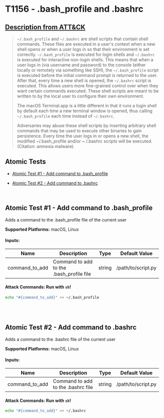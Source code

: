 # T1156 - .bash_profile and .bashrc

## [Description from ATT&CK](https://attack.mitre.org/wiki/Technique/T1156)

<blockquote><code>~/.bash_profile</code> and <code>~/.bashrc</code> are shell scripts that contain shell commands. These files are executed in a user's context when a new shell opens or when a user logs in so that their environment is set correctly. <code>~/.bash_profile</code> is executed for login shells and <code>~/.bashrc</code> is executed for interactive non-login shells. This means that when a user logs in (via username and password) to the console (either locally or remotely via something like SSH), the <code>~/.bash_profile</code> script is executed before the initial command prompt is returned to the user. After that, every time a new shell is opened, the <code>~/.bashrc</code> script is executed. This allows users more fine-grained control over when they want certain commands executed. These shell scripts are meant to be written to by the local user to configure their own environment. 

The macOS Terminal.app is a little different in that it runs a login shell by default each time a new terminal window is
opened, thus calling <code>~/.bash_profile</code> each time instead of <code>~/.bashrc</code>.

Adversaries may abuse these shell scripts by inserting arbitrary shell commands that may be used to execute other
binaries to gain persistence. Every time the user logs in or opens a new shell, the modified ~/.bash_profile and/or ~
/.bashrc scripts will be executed.(Citation: amnesia malware).</blockquote>

## Atomic Tests

- [Atomic Test #1 - Add command to .bash_profile](#atomic-test-1---add-command-to-bash_profile)

- [Atomic Test #2 - Add command to .bashrc](#atomic-test-2---add-command-to-bashrc)

<br/>

## Atomic Test #1 - Add command to .bash_profile

Adds a command to the .bash_profile file of the current user

**Supported Platforms:** macOS, Linux

#### Inputs:

| Name | Description | Type | Default Value | 
|------|-------------|------|---------------|
| command_to_add | Command to add to the .bash_profile file | string | /path/to/script.py|

#### Attack Commands: Run with `sh`!

```sh
echo "#{command_to_add}" >> ~/.bash_profile
```

<br/>
<br/>

## Atomic Test #2 - Add command to .bashrc

Adds a command to the .bashrc file of the current user

**Supported Platforms:** macOS, Linux

#### Inputs:

| Name | Description | Type | Default Value | 
|------|-------------|------|---------------|
| command_to_add | Command to add to the .bashrc file | string | /path/to/script.py|

#### Attack Commands: Run with `sh`!

```sh
echo "#{command_to_add}" >> ~/.bashrc
```

<br/>
